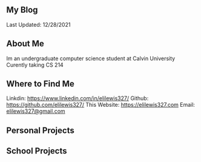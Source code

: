 ## My Blog 
Last Updated: 12/28/2021

## About Me

  Im an undergraduate computer science student at Calvin University
  Curently taking CS 214

## Where to Find Me
  
  Linkdin: https://www.linkedin.com/in/elilewis327/
  Github: https://github.com/elilewis327/
  This Website: https://elilewis327.com
  Email: elilewis327@gmail.com
  
## Personal Projects


## School Projects
